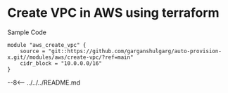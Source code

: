 # Create VPC in AWS using terraform


Sample Code

```hcl
module "aws_create_vpc" {
    source = "git::https://github.com/garganshulgarg/auto-provision-x.git//modules/aws/create-vpc/?ref=main"
    cidr_block = "10.0.0.0/16"
}

```


--8<-- ../../../README.md
